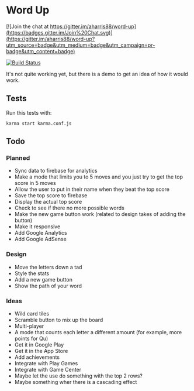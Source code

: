 # Word Up

[![Join the chat at https://gitter.im/aharris88/word-up](https://badges.gitter.im/Join%20Chat.svg)](https://gitter.im/aharris88/word-up?utm_source=badge&utm_medium=badge&utm_campaign=pr-badge&utm_content=badge)

[![Build Status][travis-badge]][travis-page]

[travis-badge]: https://api.travis-ci.org/aharris88/word-up.svg?branch=master
[travis-page]: https://travis-ci.org/aharris88/word-up

It's not quite working yet, but there is a demo to get an idea of how it would work.

## Tests

Run this tests with:

    karma start karma.conf.js

## Todo

### Planned

* Sync data to firebase for analytics
* Make a mode that limits you to 5 moves and you just try to get the top score in 5 moves
* Allow the user to put in their name when they beat the top score
* Save the top score to firebase
* Display the actual top score
* Check to see if there no more possible words
* Make the new game button work (related to design takes of adding the button)
* Make it responsive
* Add Google Analytics
* Add Google AdSense

### Design

* Move the letters down a tad
* Style the stats
* Add a new game button
* Show the path of your word

### Ideas

* Wild card tiles
* Scramble button to mix up the board
* Multi-player
* A mode that counts each letter a different amount (for example, more points for Qu)
* Get it in Google Play
* Get it in the App Store
* Add achievements
* Integrate with Play Games
* Integrate with Game Center
* Maybe let the use do something with the top 2 rows?
* Maybe something wher there is a cascading effect
